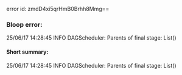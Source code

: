 error id: zmdD4xi5qrHmB0Brhh8Mmg==
### Bloop error:

25/06/17 14:28:45 INFO DAGScheduler: Parents of final stage: List()
#### Short summary: 

25/06/17 14:28:45 INFO DAGScheduler: Parents of final stage: List()